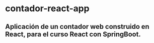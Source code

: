 # contador-react-app
## Aplicación de un contador web construido en React, para el curso React con SpringBoot.
